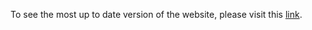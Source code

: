To see the most up to date version of the website, please visit this [link](https://b232_b3b35jvc.pages.fel.cvut.cz/borysole).